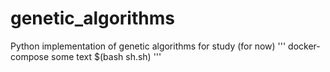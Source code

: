 # genetic_algorithms
Python implementation of genetic algorithms for study (for now)
'''
  docker-compose some text $(bash sh.sh)
'''
